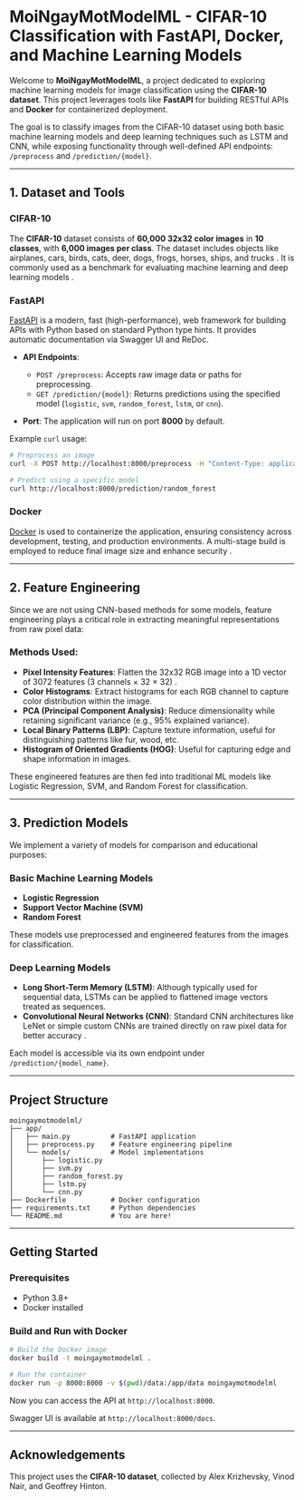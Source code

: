 # MoiNgayMotModelML - CIFAR-10 Classification with FastAPI, Docker, and Machine Learning Models

Welcome to **MoiNgayMotModelML**, a project dedicated to exploring machine learning models for image classification using the **CIFAR-10 dataset**. This project leverages tools like **FastAPI** for building RESTful APIs and **Docker** for containerized deployment.

The goal is to classify images from the CIFAR-10 dataset using both basic machine learning models and deep learning techniques such as LSTM and CNN, while exposing functionality through well-defined API endpoints: `/preprocess` and `/prediction/{model}`.

---

## 1. Dataset and Tools

### CIFAR-10
The **CIFAR-10** dataset consists of **60,000 32x32 color images** in **10 classes**, with **6,000 images per class**. The dataset includes objects like airplanes, cars, birds, cats, deer, dogs, frogs, horses, ships, and trucks . It is commonly used as a benchmark for evaluating machine learning and deep learning models .

### FastAPI
[FastAPI](https://fastapi.tiangolo.com/) is a modern, fast (high-performance), web framework for building APIs with Python based on standard Python type hints. It provides automatic documentation via Swagger UI and ReDoc.

- **API Endpoints**:
  - `POST /preprocess`: Accepts raw image data or paths for preprocessing.
  - `GET /prediction/{model}`: Returns predictions using the specified model (`logistic`, `svm`, `random_forest`, `lstm`, or `cnn`).

- **Port**: The application will run on port **8000** by default.

Example `curl` usage:
```bash
# Preprocess an image
curl -X POST http://localhost:8000/preprocess -H "Content-Type: application/json" -d '{"image_path": "path/to/image.png"}'

# Predict using a specific model
curl http://localhost:8000/prediction/random_forest
```

### Docker
[Docker](https://www.docker.com/) is used to containerize the application, ensuring consistency across development, testing, and production environments. A multi-stage build is employed to reduce final image size and enhance security .

---

## 2. Feature Engineering

Since we are not using CNN-based methods for some models, feature engineering plays a critical role in extracting meaningful representations from raw pixel data:

### Methods Used:
- **Pixel Intensity Features**: Flatten the 32x32 RGB image into a 1D vector of 3072 features (3 channels × 32 × 32) .
- **Color Histograms**: Extract histograms for each RGB channel to capture color distribution within the image.
- **PCA (Principal Component Analysis)**: Reduce dimensionality while retaining significant variance (e.g., 95% explained variance).
- **Local Binary Patterns (LBP)**: Capture texture information, useful for distinguishing patterns like fur, wood, etc.
- **Histogram of Oriented Gradients (HOG)**: Useful for capturing edge and shape information in images.

These engineered features are then fed into traditional ML models like Logistic Regression, SVM, and Random Forest for classification.

---

## 3. Prediction Models

We implement a variety of models for comparison and educational purposes:

### Basic Machine Learning Models
- **Logistic Regression**
- **Support Vector Machine (SVM)**
- **Random Forest**

These models use preprocessed and engineered features from the images for classification.

### Deep Learning Models
- **Long Short-Term Memory (LSTM)**: Although typically used for sequential data, LSTMs can be applied to flattened image vectors treated as sequences.
- **Convolutional Neural Networks (CNN)**: Standard CNN architectures like LeNet or simple custom CNNs are trained directly on raw pixel data for better accuracy .

Each model is accessible via its own endpoint under `/prediction/{model_name}`.

---

## Project Structure

```
moingaymotmodelml/
├── app/
│   ├── main.py          # FastAPI application
│   ├── preprocess.py    # Feature engineering pipeline
│   └── models/          # Model implementations
│       ├── logistic.py
│       ├── svm.py
│       ├── random_forest.py
│       ├── lstm.py
│       └── cnn.py
├── Dockerfile           # Docker configuration
├── requirements.txt     # Python dependencies
└── README.md            # You are here!
```

---

## Getting Started

### Prerequisites
- Python 3.8+
- Docker installed

### Build and Run with Docker

```bash
# Build the Docker image
docker build -t moingaymotmodelml .

# Run the container
docker run -p 8000:8000 -v $(pwd)/data:/app/data moingaymotmodelml
```

Now you can access the API at `http://localhost:8000`.

Swagger UI is available at `http://localhost:8000/docs`.

---

## Acknowledgements

This project uses the **CIFAR-10 dataset**, collected by Alex Krizhevsky, Vinod Nair, and Geoffrey Hinton.
